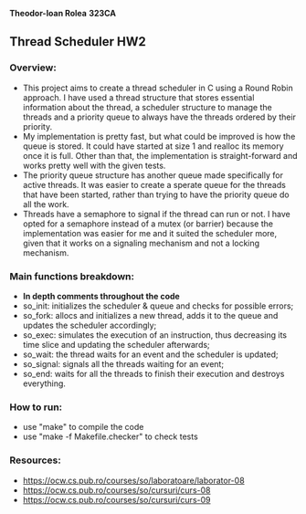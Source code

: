 **Theodor-Ioan Rolea**
**323CA**

## Thread Scheduler HW2

### Overview:

* This project aims to create a thread scheduler in C using a Round Robin approach. I have used a thread structure that stores essential information about the thread, a scheduler structure to manage the threads and a priority queue to always have the threads ordered by their priority.
* My implementation is pretty fast, but what could be improved is how the queue is stored. It could have started at size 1 and realloc its memory once it is full. Other than that, the implementation is straight-forward and works pretty well with the given tests.
* The priority queue structure has another queue made specifically for active threads. It was easier to create a sperate queue for the threads that have been started, rather than trying to have the priority queue do all the work.
* Threads have a semaphore to signal if the thread can run or not. I have opted for a semaphore instead of a mutex (or barrier) because the implementation was easier for me and it suited the scheduler more, given that it works on a signaling mechanism and not a locking mechanism.

### Main functions breakdown:

* **In depth comments throughout the code**
* so_init: initializes the scheduler & queue and checks for possible errors;
* so_fork: allocs and initializes a new thread, adds it to the queue and updates the scheduler accordingly;
* so_exec: simulates the execution of an instruction, thus decreasing its time slice and updating the scheduler afterwards;
* so_wait: the thread waits for an event and the scheduler is updated;
* so_signal: signals all the threads waiting for an event;
* so_end: waits for all the threads to finish their execution and destroys everything.

### How to run:

* use "make" to compile the code
* use "make -f Makefile.checker" to check tests

### Resources:

* https://ocw.cs.pub.ro/courses/so/laboratoare/laborator-08
* https://ocw.cs.pub.ro/courses/so/cursuri/curs-08
* https://ocw.cs.pub.ro/courses/so/cursuri/curs-09
